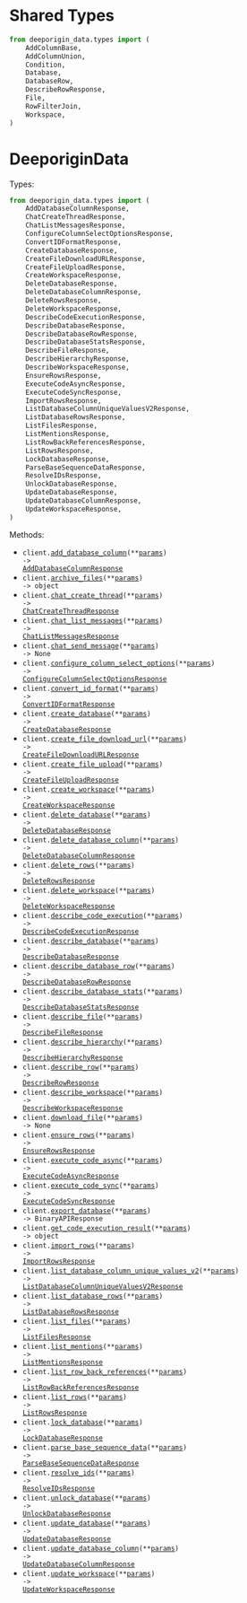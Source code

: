 # Shared Types

```python
from deeporigin_data.types import (
    AddColumnBase,
    AddColumnUnion,
    Condition,
    Database,
    DatabaseRow,
    DescribeRowResponse,
    File,
    RowFilterJoin,
    Workspace,
)
```

# DeeporiginData

Types:

```python
from deeporigin_data.types import (
    AddDatabaseColumnResponse,
    ChatCreateThreadResponse,
    ChatListMessagesResponse,
    ConfigureColumnSelectOptionsResponse,
    ConvertIDFormatResponse,
    CreateDatabaseResponse,
    CreateFileDownloadURLResponse,
    CreateFileUploadResponse,
    CreateWorkspaceResponse,
    DeleteDatabaseResponse,
    DeleteDatabaseColumnResponse,
    DeleteRowsResponse,
    DeleteWorkspaceResponse,
    DescribeCodeExecutionResponse,
    DescribeDatabaseResponse,
    DescribeDatabaseRowResponse,
    DescribeDatabaseStatsResponse,
    DescribeFileResponse,
    DescribeHierarchyResponse,
    DescribeWorkspaceResponse,
    EnsureRowsResponse,
    ExecuteCodeAsyncResponse,
    ExecuteCodeSyncResponse,
    ImportRowsResponse,
    ListDatabaseColumnUniqueValuesV2Response,
    ListDatabaseRowsResponse,
    ListFilesResponse,
    ListMentionsResponse,
    ListRowBackReferencesResponse,
    ListRowsResponse,
    LockDatabaseResponse,
    ParseBaseSequenceDataResponse,
    ResolveIDsResponse,
    UnlockDatabaseResponse,
    UpdateDatabaseResponse,
    UpdateDatabaseColumnResponse,
    UpdateWorkspaceResponse,
)
```

Methods:

- <code title="post /AddDatabaseColumn">client.<a href="./src/deeporigin_data/_client.py">add_database_column</a>(\*\*<a href="src/deeporigin_data/types/client_add_database_column_params.py">params</a>) -> <a href="./src/deeporigin_data/types/add_database_column_response.py">AddDatabaseColumnResponse</a></code>
- <code title="post /ArchiveFiles">client.<a href="./src/deeporigin_data/_client.py">archive_files</a>(\*\*<a href="src/deeporigin_data/types/client_archive_files_params.py">params</a>) -> object</code>
- <code title="post /CreateChatThread">client.<a href="./src/deeporigin_data/_client.py">chat_create_thread</a>(\*\*<a href="src/deeporigin_data/types/client_chat_create_thread_params.py">params</a>) -> <a href="./src/deeporigin_data/types/chat_create_thread_response.py">ChatCreateThreadResponse</a></code>
- <code title="post /ListChatThreadMessages">client.<a href="./src/deeporigin_data/_client.py">chat_list_messages</a>(\*\*<a href="src/deeporigin_data/types/client_chat_list_messages_params.py">params</a>) -> <a href="./src/deeporigin_data/types/chat_list_messages_response.py">ChatListMessagesResponse</a></code>
- <code title="post /SendChatMessage">client.<a href="./src/deeporigin_data/_client.py">chat_send_message</a>(\*\*<a href="src/deeporigin_data/types/client_chat_send_message_params.py">params</a>) -> None</code>
- <code title="post /ConfigureColumnSelectOptions">client.<a href="./src/deeporigin_data/_client.py">configure_column_select_options</a>(\*\*<a href="src/deeporigin_data/types/client_configure_column_select_options_params.py">params</a>) -> <a href="./src/deeporigin_data/types/configure_column_select_options_response.py">ConfigureColumnSelectOptionsResponse</a></code>
- <code title="post /ConvertIdFormat">client.<a href="./src/deeporigin_data/_client.py">convert_id_format</a>(\*\*<a href="src/deeporigin_data/types/client_convert_id_format_params.py">params</a>) -> <a href="./src/deeporigin_data/types/convert_id_format_response.py">ConvertIDFormatResponse</a></code>
- <code title="post /CreateDatabase">client.<a href="./src/deeporigin_data/_client.py">create_database</a>(\*\*<a href="src/deeporigin_data/types/client_create_database_params.py">params</a>) -> <a href="./src/deeporigin_data/types/create_database_response.py">CreateDatabaseResponse</a></code>
- <code title="post /CreateFileDownloadUrl">client.<a href="./src/deeporigin_data/_client.py">create_file_download_url</a>(\*\*<a href="src/deeporigin_data/types/client_create_file_download_url_params.py">params</a>) -> <a href="./src/deeporigin_data/types/create_file_download_url_response.py">CreateFileDownloadURLResponse</a></code>
- <code title="post /CreateFileUpload">client.<a href="./src/deeporigin_data/_client.py">create_file_upload</a>(\*\*<a href="src/deeporigin_data/types/client_create_file_upload_params.py">params</a>) -> <a href="./src/deeporigin_data/types/create_file_upload_response.py">CreateFileUploadResponse</a></code>
- <code title="post /CreateWorkspace">client.<a href="./src/deeporigin_data/_client.py">create_workspace</a>(\*\*<a href="src/deeporigin_data/types/client_create_workspace_params.py">params</a>) -> <a href="./src/deeporigin_data/types/create_workspace_response.py">CreateWorkspaceResponse</a></code>
- <code title="post /DeleteDatabase">client.<a href="./src/deeporigin_data/_client.py">delete_database</a>(\*\*<a href="src/deeporigin_data/types/client_delete_database_params.py">params</a>) -> <a href="./src/deeporigin_data/types/delete_database_response.py">DeleteDatabaseResponse</a></code>
- <code title="post /DeleteDatabaseColumn">client.<a href="./src/deeporigin_data/_client.py">delete_database_column</a>(\*\*<a href="src/deeporigin_data/types/client_delete_database_column_params.py">params</a>) -> <a href="./src/deeporigin_data/types/delete_database_column_response.py">DeleteDatabaseColumnResponse</a></code>
- <code title="post /DeleteRows">client.<a href="./src/deeporigin_data/_client.py">delete_rows</a>(\*\*<a href="src/deeporigin_data/types/client_delete_rows_params.py">params</a>) -> <a href="./src/deeporigin_data/types/delete_rows_response.py">DeleteRowsResponse</a></code>
- <code title="post /DeleteWorkspace">client.<a href="./src/deeporigin_data/_client.py">delete_workspace</a>(\*\*<a href="src/deeporigin_data/types/client_delete_workspace_params.py">params</a>) -> <a href="./src/deeporigin_data/types/delete_workspace_response.py">DeleteWorkspaceResponse</a></code>
- <code title="post /DescribeCodeExecution">client.<a href="./src/deeporigin_data/_client.py">describe_code_execution</a>(\*\*<a href="src/deeporigin_data/types/client_describe_code_execution_params.py">params</a>) -> <a href="./src/deeporigin_data/types/describe_code_execution_response.py">DescribeCodeExecutionResponse</a></code>
- <code title="post /DescribeDatabase">client.<a href="./src/deeporigin_data/_client.py">describe_database</a>(\*\*<a href="src/deeporigin_data/types/client_describe_database_params.py">params</a>) -> <a href="./src/deeporigin_data/types/describe_database_response.py">DescribeDatabaseResponse</a></code>
- <code title="post /DescribeDatabaseRow">client.<a href="./src/deeporigin_data/_client.py">describe_database_row</a>(\*\*<a href="src/deeporigin_data/types/client_describe_database_row_params.py">params</a>) -> <a href="./src/deeporigin_data/types/describe_database_row_response.py">DescribeDatabaseRowResponse</a></code>
- <code title="post /DescribeDatabaseStats">client.<a href="./src/deeporigin_data/_client.py">describe_database_stats</a>(\*\*<a href="src/deeporigin_data/types/client_describe_database_stats_params.py">params</a>) -> <a href="./src/deeporigin_data/types/describe_database_stats_response.py">DescribeDatabaseStatsResponse</a></code>
- <code title="post /DescribeFile">client.<a href="./src/deeporigin_data/_client.py">describe_file</a>(\*\*<a href="src/deeporigin_data/types/client_describe_file_params.py">params</a>) -> <a href="./src/deeporigin_data/types/describe_file_response.py">DescribeFileResponse</a></code>
- <code title="post /DescribeHierarchy">client.<a href="./src/deeporigin_data/_client.py">describe_hierarchy</a>(\*\*<a href="src/deeporigin_data/types/client_describe_hierarchy_params.py">params</a>) -> <a href="./src/deeporigin_data/types/describe_hierarchy_response.py">DescribeHierarchyResponse</a></code>
- <code title="post /DescribeRow">client.<a href="./src/deeporigin_data/_client.py">describe_row</a>(\*\*<a href="src/deeporigin_data/types/client_describe_row_params.py">params</a>) -> <a href="./src/deeporigin_data/types/shared/describe_row_response.py">DescribeRowResponse</a></code>
- <code title="post /DescribeWorkspace">client.<a href="./src/deeporigin_data/_client.py">describe_workspace</a>(\*\*<a href="src/deeporigin_data/types/client_describe_workspace_params.py">params</a>) -> <a href="./src/deeporigin_data/types/describe_workspace_response.py">DescribeWorkspaceResponse</a></code>
- <code title="get /DownloadFile">client.<a href="./src/deeporigin_data/_client.py">download_file</a>(\*\*<a href="src/deeporigin_data/types/client_download_file_params.py">params</a>) -> None</code>
- <code title="post /EnsureRows">client.<a href="./src/deeporigin_data/_client.py">ensure_rows</a>(\*\*<a href="src/deeporigin_data/types/client_ensure_rows_params.py">params</a>) -> <a href="./src/deeporigin_data/types/ensure_rows_response.py">EnsureRowsResponse</a></code>
- <code title="post /ExecuteCode">client.<a href="./src/deeporigin_data/_client.py">execute_code_async</a>(\*\*<a href="src/deeporigin_data/types/client_execute_code_async_params.py">params</a>) -> <a href="./src/deeporigin_data/types/execute_code_async_response.py">ExecuteCodeAsyncResponse</a></code>
- <code title="post /ExecuteCodeSync">client.<a href="./src/deeporigin_data/_client.py">execute_code_sync</a>(\*\*<a href="src/deeporigin_data/types/client_execute_code_sync_params.py">params</a>) -> <a href="./src/deeporigin_data/types/execute_code_sync_response.py">ExecuteCodeSyncResponse</a></code>
- <code title="post /ExportDatabase">client.<a href="./src/deeporigin_data/_client.py">export_database</a>(\*\*<a href="src/deeporigin_data/types/client_export_database_params.py">params</a>) -> BinaryAPIResponse</code>
- <code title="post /GetCodeExecutionResult">client.<a href="./src/deeporigin_data/_client.py">get_code_execution_result</a>(\*\*<a href="src/deeporigin_data/types/client_get_code_execution_result_params.py">params</a>) -> object</code>
- <code title="post /ImportRows">client.<a href="./src/deeporigin_data/_client.py">import_rows</a>(\*\*<a href="src/deeporigin_data/types/client_import_rows_params.py">params</a>) -> <a href="./src/deeporigin_data/types/import_rows_response.py">ImportRowsResponse</a></code>
- <code title="post /ListDatabaseColumnUniqueValuesV2">client.<a href="./src/deeporigin_data/_client.py">list_database_column_unique_values_v2</a>(\*\*<a href="src/deeporigin_data/types/client_list_database_column_unique_values_v2_params.py">params</a>) -> <a href="./src/deeporigin_data/types/list_database_column_unique_values_v2_response.py">ListDatabaseColumnUniqueValuesV2Response</a></code>
- <code title="post /ListDatabaseRows">client.<a href="./src/deeporigin_data/_client.py">list_database_rows</a>(\*\*<a href="src/deeporigin_data/types/client_list_database_rows_params.py">params</a>) -> <a href="./src/deeporigin_data/types/list_database_rows_response.py">ListDatabaseRowsResponse</a></code>
- <code title="post /ListFiles">client.<a href="./src/deeporigin_data/_client.py">list_files</a>(\*\*<a href="src/deeporigin_data/types/client_list_files_params.py">params</a>) -> <a href="./src/deeporigin_data/types/list_files_response.py">ListFilesResponse</a></code>
- <code title="post /ListMentions">client.<a href="./src/deeporigin_data/_client.py">list_mentions</a>(\*\*<a href="src/deeporigin_data/types/client_list_mentions_params.py">params</a>) -> <a href="./src/deeporigin_data/types/list_mentions_response.py">ListMentionsResponse</a></code>
- <code title="post /ListRowBackReferences">client.<a href="./src/deeporigin_data/_client.py">list_row_back_references</a>(\*\*<a href="src/deeporigin_data/types/client_list_row_back_references_params.py">params</a>) -> <a href="./src/deeporigin_data/types/list_row_back_references_response.py">ListRowBackReferencesResponse</a></code>
- <code title="post /ListRows">client.<a href="./src/deeporigin_data/_client.py">list_rows</a>(\*\*<a href="src/deeporigin_data/types/client_list_rows_params.py">params</a>) -> <a href="./src/deeporigin_data/types/list_rows_response.py">ListRowsResponse</a></code>
- <code title="post /LockDatabase">client.<a href="./src/deeporigin_data/_client.py">lock_database</a>(\*\*<a href="src/deeporigin_data/types/client_lock_database_params.py">params</a>) -> <a href="./src/deeporigin_data/types/lock_database_response.py">LockDatabaseResponse</a></code>
- <code title="post /ParseBaseSequenceData">client.<a href="./src/deeporigin_data/_client.py">parse_base_sequence_data</a>(\*\*<a href="src/deeporigin_data/types/client_parse_base_sequence_data_params.py">params</a>) -> <a href="./src/deeporigin_data/types/parse_base_sequence_data_response.py">ParseBaseSequenceDataResponse</a></code>
- <code title="post /ResolveIds">client.<a href="./src/deeporigin_data/_client.py">resolve_ids</a>(\*\*<a href="src/deeporigin_data/types/client_resolve_ids_params.py">params</a>) -> <a href="./src/deeporigin_data/types/resolve_ids_response.py">ResolveIDsResponse</a></code>
- <code title="post /UnlockDatabase">client.<a href="./src/deeporigin_data/_client.py">unlock_database</a>(\*\*<a href="src/deeporigin_data/types/client_unlock_database_params.py">params</a>) -> <a href="./src/deeporigin_data/types/unlock_database_response.py">UnlockDatabaseResponse</a></code>
- <code title="post /UpdateDatabase">client.<a href="./src/deeporigin_data/_client.py">update_database</a>(\*\*<a href="src/deeporigin_data/types/client_update_database_params.py">params</a>) -> <a href="./src/deeporigin_data/types/update_database_response.py">UpdateDatabaseResponse</a></code>
- <code title="post /UpdateDatabaseColumn">client.<a href="./src/deeporigin_data/_client.py">update_database_column</a>(\*\*<a href="src/deeporigin_data/types/client_update_database_column_params.py">params</a>) -> <a href="./src/deeporigin_data/types/update_database_column_response.py">UpdateDatabaseColumnResponse</a></code>
- <code title="post /UpdateWorkspace">client.<a href="./src/deeporigin_data/_client.py">update_workspace</a>(\*\*<a href="src/deeporigin_data/types/client_update_workspace_params.py">params</a>) -> <a href="./src/deeporigin_data/types/update_workspace_response.py">UpdateWorkspaceResponse</a></code>

